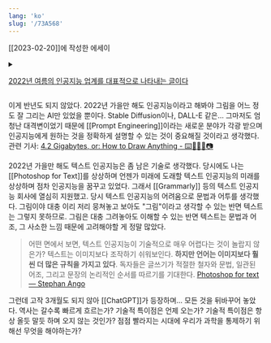 ```yaml
---
lang: 'ko'
slug: '/73A568'
---
```


[[2023-02-20]]에 작성한 에세이

<details>
<summary>

[2022년 여름의 인공지능 업계를 대표적으로 나타내는 글이다](https://www.facebook.com/groups/TensorFlowKR/posts/1835138123493904/)

</summary>

![[76B360.png]]
![[A9AA12.png]]
![[BEF88B.png]]
![[D65051.png]]
![[B6676B.png]]
![[83C5B9.png]]
![[C7A3F1.png]]
![[AE867F.png]]
![[E6D4FC.png]]
![[4A56DD.png]]
![[BA9820.png]]
![[27155E.png]]
![[D9F9E6.png]]
![[5D8752.png]]
![[BB4FE4.png]]
![[70401B.png]]
![[72C3AE.png]]
![[34EEA3.png]]
![[1675E2.png]]
![[DF32FA.png]]

</details>

이게 반년도 되지 않았다. 2022년 가을만 해도 인공지능이라고 해봐야 그림을 어느 정도 잘 그리는 AI만 있었을 뿐이다. Stable Diffusion이나, DALL-E 같은... 그마저도 엄청난 대격변이었기 때문에 [[Prompt Engineering]]이라는 새로운 분야가 각광 받으며 인공지능에게 원하는 것을 정확하게 설명할 수 있는 것이 중요해질 것이라고 생각했다. 관련 기사: [4.2 Gigabytes, or: How to Draw Anything - ⌨️🤷🏻‍♂️📷](https://andys.page/posts/how-to-draw/)

2022년 가을만 해도 텍스트 인공지능은 좀 남은 기술로 생각했다.
당시에도 나는 [[Photoshop for Text]]를 상상하며 언젠가 미래에 도래할 텍스트 인공지능의 미래를 상상하며 점차 인공지능을 꿈꾸고 있었다.
그래서 [[Grammarly]] 등의 텍스트 인공지능 회사에 열심히 지원했고.
당시 텍스트 인공지능의 어려움으로 문법과 어투를 생각했다.
그림이야 대충 이리 저리 뭉쳐놓고 보아도 "그림"이라고 생각할 수 있는 반면 텍스트는 그렇지 못하므로.
그림은 대충 그려놓아도 이해할 수 있는 반면 텍스트는 문법과 어조, 그 사소한 느낌 때문에 고려해야할 게 정말 많았다.

> 어떤 면에서 보면, 텍스트 인공지능이 기술적으로 매우 어렵다는 것이 놀랍지 않은가? 텍스트는 이미지보다 조작하기 쉬워보인다. **하지만 언어는 이미지보다 훨씬 더 많은 규칙을 가지고 있다**. 독자들은 글쓰기가 적절한 철자와 문법, 일관된 어조, 그리고 문장의 논리적인 순서를 따르기를 기대한다. [Photoshop for text — Stephan Ango](https://stephanango.com/photoshop-for-text)

그런데 고작 3개월도 되지 않아 [[ChatGPT]]가 등장하며... 모든 것을 뒤바꾸어 놓았다. 역사는 갈수록 빠르게 흐르는가? 기술적 특이점은 언제 오는가? 기술적 특이점은 항상 올듯 말듯 하며 오지 않는 것인가? 점점 빨라지는 시대에 우리가 과학을 통제하기 위해선 무엇을 해야하는가?
